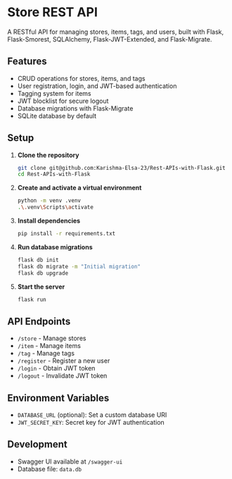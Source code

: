 # Store REST API

A RESTful API for managing stores, items, tags, and users, built with Flask, Flask-Smorest, SQLAlchemy, Flask-JWT-Extended, and Flask-Migrate.

## Features

- CRUD operations for stores, items, and tags
- User registration, login, and JWT-based authentication
- Tagging system for items
- JWT blocklist for secure logout
- Database migrations with Flask-Migrate
- SQLite database by default

## Setup

1. **Clone the repository**
   ```sh
   git clone git@github.com:Karishma-Elsa-23/Rest-APIs-with-Flask.git
   cd Rest-APIs-with-Flask
   ```

2. **Create and activate a virtual environment**
   ```sh
   python -m venv .venv
   .\.venv\Scripts\activate
   ```

3. **Install dependencies**
   ```sh
   pip install -r requirements.txt
   ```

4. **Run database migrations**
   ```sh
   flask db init
   flask db migrate -m "Initial migration"
   flask db upgrade
   ```

5. **Start the server**
   ```sh
   flask run
   ```

## API Endpoints

- `/store` - Manage stores
- `/item` - Manage items
- `/tag` - Manage tags
- `/register` - Register a new user
- `/login` - Obtain JWT token
- `/logout` - Invalidate JWT token

## Environment Variables

- `DATABASE_URL` (optional): Set a custom database URI
- `JWT_SECRET_KEY`: Secret key for JWT authentication

## Development

- Swagger UI available at `/swagger-ui`
- Database file: `data.db` 

